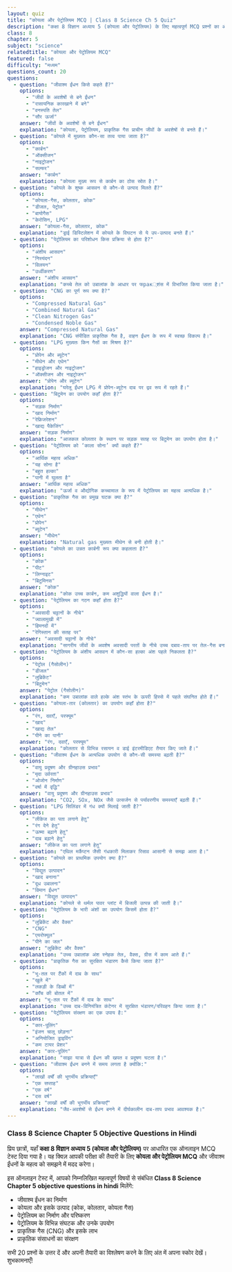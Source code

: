 ```yaml
---
layout: quiz
title: "कोयला और पेट्रोलियम MCQ | Class 8 Science Ch 5 Quiz"
description: "कक्षा 8 विज्ञान अध्याय 5 (कोयला और पेट्रोलियम) के लिए महत्वपूर्ण MCQ प्रश्नों का ऑनलाइन टेस्ट। परीक्षा की तैयारी के लिए Objective Questions हल करें।"
class: 8
chapter: 5
subject: "science"
relatedtitle: "कोयला और पेट्रोलियम MCQ"
featured: false
difficulty: "मध्यम"
questions_count: 20
questions:
  - question: "जीवाश्म ईंधन किसे कहते हैं?"
    options:
      - "जीवों के अवशेषों से बने ईंधन"
      - "रासायनिक कारखाने में बने"
      - "वनस्पति तेल"
      - "सौर ऊर्जा"
    answer: "जीवों के अवशेषों से बने ईंधन"
    explanation: "कोयला, पेट्रोलियम, प्राकृतिक गैस प्राचीन जीवों के अवशेषों से बनते हैं।"
  - question: "कोयले में मुख्यतः कौन-सा तत्व पाया जाता है?"
    options:
      - "कार्बन"
      - "ऑक्सीजन"
      - "नाइट्रोजन"
      - "सल्फर"
    answer: "कार्बन"
    explanation: "कोयला मुख्य रूप से कार्बन का ठोस स्रोत है।"
  - question: "कोयले के शुष्क आसवन से कौन-से उत्पाद मिलते हैं?"
    options:
      - "कोयला-गैस, कोलतार, कोक"
      - "डीजल, पेट्रोल"
      - "बायोगैस"
      - "केरोसिन, LPG"
    answer: "कोयला-गैस, कोलतार, कोक"
    explanation: "ड्राई डिस्टिलेशन में कोयले के विघटन से ये उप-उत्पाद बनते हैं।"
  - question: "पेट्रोलियम का परिशोधन किस प्रक्रिया से होता है?"
    options:
      - "अंशीय आसवन"
      - "निस्यंदन"
      - "विलयन"
      - "उर्ध्वीकरण"
    answer: "अंशीय आसवन"
    explanation: "कच्चे तेल को उबालांक के आधार पर फрак्शंस में विभाजित किया जाता है।"
  - question: "CNG का पूर्ण रूप क्या है?"
    options:
      - "Compressed Natural Gas"
      - "Combined Natural Gas"
      - "Clean Nitrogen Gas"
      - "Condensed Noble Gas"
    answer: "Compressed Natural Gas"
    explanation: "CNG संपीडित प्राकृतिक गैस है, वाहन ईंधन के रूप में स्वच्छ विकल्प है।"
  - question: "LPG मुख्यतः किन गैसों का मिश्रण है?"
    options:
      - "प्रोपेन और ब्यूटेन"
      - "मीथेन और एथेन"
      - "हाइड्रोजन और नाइट्रोजन"
      - "ऑक्सीजन और नाइट्रोजन"
    answer: "प्रोपेन और ब्यूटेन"
    explanation: "घरेलू ईंधन LPG में प्रोपेन-ब्यूटेन दाब पर द्रव रूप में रहते हैं।"
  - question: "बिटुमेन का उपयोग कहाँ होता है?"
    options:
      - "सड़क निर्माण"
      - "खाद निर्माण"
      - "रेफ्रिजरेशन"
      - "खाद्य पैकेजिंग"
    answer: "सड़क निर्माण"
    explanation: "आजकल कोलतार के स्थान पर सड़क सतह पर बिटुमेन का उपयोग होता है।"
  - question: "पेट्रोलियम को ‘काला सोना’ क्यों कहते हैं?"
    options:
      - "आर्थिक महत्व अधिक"
      - "यह सोना है"
      - "बहुत हल्का"
      - "पानी में घुलता है"
    answer: "आर्थिक महत्व अधिक"
    explanation: "ऊर्जा व औद्योगिक कच्चामाल के रूप में पेट्रोलियम का महत्व अत्यधिक है।"
  - question: "प्राकृतिक गैस का प्रमुख घटक क्या है?"
    options:
      - "मीथेन"
      - "एथेन"
      - "प्रोपेन"
      - "ब्यूटेन"
    answer: "मीथेन"
    explanation: "Natural gas मुख्यतः मीथेन से बनी होती है।"
  - question: "कोयले का उन्नत कार्बनी रूप क्या कहलाता है?"
    options:
      - "कोक"
      - "पीट"
      - "लिग्नाइट"
      - "बिटुमिनस"
    answer: "कोक"
    explanation: "कोक उच्च कार्बन, कम अशुद्धियों वाला ईंधन है।"
  - question: "पेट्रोलियम का गठन कहाँ होता है?"
    options:
      - "अवसादी चट्टानों के नीचे"
      - "ज्वालामुखी में"
      - "हिमनदों में"
      - "रेगिस्तान की सतह पर"
    answer: "अवसादी चट्टानों के नीचे"
    explanation: "सागरीय जीवों के अवशेष अवसादी परतों के नीचे उच्च दबाव-ताप पर तेल-गैस बनाते हैं।"
  - question: "पेट्रोलियम के अंशीय आसवन में कौन-सा हल्का अंश पहले निकलता है?"
    options:
      - "पेट्रोल (गैसोलीन)"
      - "डीजल"
      - "लुब्रिकेंट"
      - "बिटुमेन"
    answer: "पेट्रोल (गैसोलीन)"
    explanation: "कम उबालांक वाले हल्के अंश स्तंभ के ऊपरी हिस्से में पहले संघनित होते हैं।"
  - question: "कोयला-तार (कोलतार) का उपयोग कहाँ होता है?"
    options:
      - "रंग, दवाएँ, परफ्यूम"
      - "खाद"
      - "खाद्य तेल"
      - "पीने का पानी"
    answer: "रंग, दवाएँ, परफ्यूम"
    explanation: "कोलतार से विभिन्न रसायन व डाई इंटरमीडिएट तैयार किए जाते हैं।"
  - question: "जीवाश्म ईंधन के अत्यधिक उपयोग से कौन-सी समस्या बढ़ती है?"
    options:
      - "वायु प्रदूषण और ग्रीनहाउस प्रभाव"
      - "मृदा उर्वरता"
      - "ओजोन निर्माण"
      - "वर्षा में वृद्धि"
    answer: "वायु प्रदूषण और ग्रीनहाउस प्रभाव"
    explanation: "CO2, SOx, NOx जैसे उत्सर्जन से पर्यावरणीय समस्याएँ बढ़ती हैं।"
  - question: "LPG सिलिंडर में गंध क्यों मिलाई जाती है?"
    options:
      - "लीकेज का पता लगाने हेतु"
      - "रंग देने हेतु"
      - "ऊष्मा बढ़ाने हेतु"
      - "दाब बढ़ाने हेतु"
    answer: "लीकेज का पता लगाने हेतु"
    explanation: "एथिल मर्कैप्टन जैसी गंधकारी मिलाकर रिसाव आसानी से समझ आता है।"
  - question: "कोयले का प्राथमिक उपयोग क्या है?"
    options:
      - "विद्युत उत्पादन"
      - "खाद बनाना"
      - "दूध उबालना"
      - "विमान ईंधन"
    answer: "विद्युत उत्पादन"
    explanation: "कोयले से थर्मल पावर प्लांट में बिजली उत्पन्न की जाती है।"
  - question: "पेट्रोलियम के भारी अंशों का उपयोग किसमें होता है?"
    options:
      - "लुब्रिकेंट और वैक्स"
      - "CNG"
      - "एयरोफ्यूल"
      - "पीने का जल"
    answer: "लुब्रिकेंट और वैक्स"
    explanation: "उच्च उबालांक अंश स्नेहक तेल, वैक्स, ग्रीस में काम आते हैं।"
  - question: "प्राकृतिक गैस का सुरक्षित भंडारण कैसे किया जाता है?"
    options:
      - "भू-तल पर टैंकों में दाब के साथ"
      - "खुले में"
      - "लकड़ी के डिब्बों में"
      - "काँच की बोतल में"
    answer: "भू-तल पर टैंकों में दाब के साथ"
    explanation: "उच्च दाब-विनियंत्रित कंटेनर में सुरक्षित भंडारण/परिवहन किया जाता है।"
  - question: "पेट्रोलियम संरक्षण का एक उपाय है:"
    options:
      - "कार-पूलिंग"
      - "इंजन चालू छोड़ना"
      - "अनियोजित ड्राइविंग"
      - "कम टायर प्रेशर"
    answer: "कार-पूलिंग"
    explanation: "साझा यात्रा से ईंधन की खपत व प्रदूषण घटता है।"
  - question: "जीवाश्म ईंधन बनने में समय लगता है क्योंकि:"
    options:
      - "लाखों वर्षों की भूगर्भीय प्रक्रियाएँ"
      - "एक सप्ताह"
      - "एक वर्ष"
      - "दस वर्ष"
    answer: "लाखों वर्षों की भूगर्भीय प्रक्रियाएँ"
    explanation: "जैव-अवशेषों से ईंधन बनने में दीर्घकालीन दाब-ताप प्रभाव आवश्यक है।"
---
```


### Class 8 Science Chapter 5 Objective Questions in Hindi

प्रिय छात्रों, यहाँ **कक्षा 8 विज्ञान अध्याय 5 (कोयला और पेट्रोलियम)** पर आधारित एक ऑनलाइन MCQ टेस्ट दिया गया है। यह क्विज़ आपकी परीक्षा की तैयारी के लिए **कोयला और पेट्रोलियम MCQ** और जीवाश्म ईंधनों के महत्व को समझने में मदद करेगा।

इस ऑनलाइन टेस्ट में, आपको निम्नलिखित महत्वपूर्ण विषयों से संबंधित **Class 8 Science Chapter 5 objective questions in hindi** मिलेंगे:
- जीवाश्म ईंधन का निर्माण
- कोयला और इसके उत्पाद (कोक, कोलतार, कोयला गैस)
- पेट्रोलियम का निर्माण और परिष्करण
- पेट्रोलियम के विभिन्न संघटक और उनके उपयोग
- प्राकृतिक गैस (CNG) और इसके लाभ
- प्राकृतिक संसाधनों का संरक्षण

सभी 20 प्रश्नों के उत्तर दें और अपनी तैयारी का विश्लेषण करने के लिए अंत में अपना स्कोर देखें। शुभकामनाएँ!